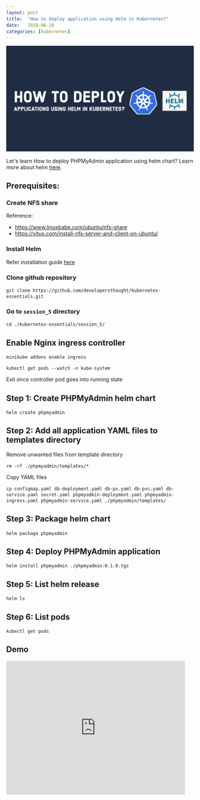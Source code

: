```yaml
---
layout: post
title:  "How to deploy application using Helm in Kubernetes?"
date:   2020-06-28
categories: [kubernetes]
---
```


![How to deploy application using Helm in Kubernetes?](https://raw.githubusercontent.com/sagar-jadhav/sagar-jadhav.github.io/master/static/img/_posts/kubernetes/5.png)

Let's learn How to deploy PHPMyAdmin application using helm chart? Learn more about helm [here](https://helm.sh/).

## Prerequisites:

### Create NFS share
Reference:
- https://www.linuxbabe.com/ubuntu/nfs-share
- https://vitux.com/install-nfs-server-and-client-on-ubuntu/

### Install Helm
Refer installation guide [here](https://helm.sh/docs/intro/install/)

### Clone github repository
```
git clone https://github.com/developersthought/kubernetes-essentials.git
```

### Go to `session_5` directory
```
cd ./kubernetes-essentials/session_5/
```

## Enable Nginx ingress controller
```
minikube addons enable ingress
```
```
kubectl get pods --watch -n kube-system
```
Exit once controller pod goes into running state

## Step 1: Create PHPMyAdmin helm chart
```
helm create phpmyadmin
```

## Step 2: Add all application YAML files to templates directory
Remove unwanted files from template directory
```
rm -rf ./phpmyadmin/templates/*
```
Copy YAML files
```
cp configmap.yaml db-deployment.yaml db-pv.yaml db-pvc.yaml db-service.yaml secret.yaml phpmyadmin-deployment.yaml phpmyadmin-ingress.yaml phpmyadmin-service.yaml ./phpmyadmin/templates/
```

## Step 3: Package helm chart
```
helm package phpmyadmin
```

## Step 4: Deploy PHPMyAdmin application
```
helm install phpmyadmin ./phpmyadmin-0.1.0.tgz
```

## Step 5: List helm release
```
helm ls
```

## Step 6: List pods
```
kubectl get pods
```

## Demo

<iframe width="480" height="360" src="https://www.youtube.com/embed/7yjyLG66Rk0" frameborder="0" allowfullscreen></iframe>